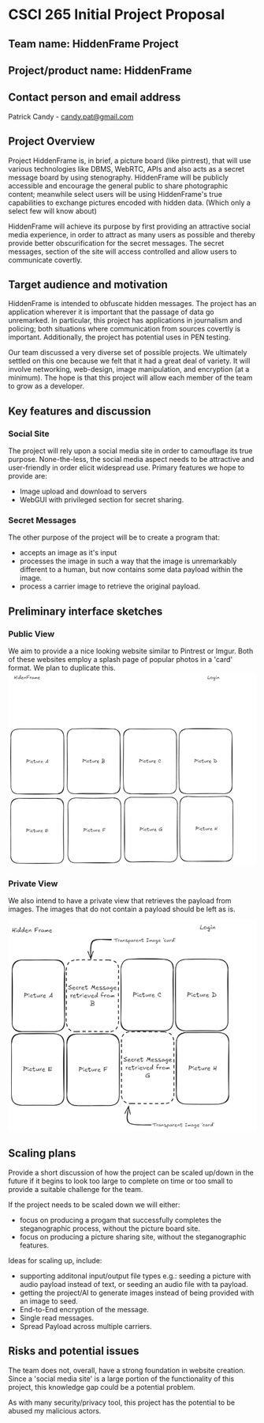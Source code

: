 
# CSCI 265 Initial Project Proposal

## Team name: HiddenFrame Project

## Project/product name: HiddenFrame

## Contact person and email address

Patrick Candy - candy.pat@gmail.com

## Project Overview

Project HiddenFrame is, in brief, a picture board (like pintrest), that will use various technologies like DBMS, WebRTC, APIs and also acts as a secret message board by using stenography. HiddenFrame will be publicly accessible and encourage the general public to share photographic content; meanwhile select users will be using HiddenFrame's true capabilities to exchange pictures encoded with hidden data. (Which only a select few will know about)

HiddenFrame will achieve its purpose by first providing an attractive social media experience, in order to attract as many users as possible and thereby provide better obscurification for the secret messages. The secret messages, section of the site will access controlled and allow users to communicate covertly.

## Target audience and motivation

HiddenFrame is intended to obfuscate hidden messages. The project has an application wherever it is important that the passage of data go unremarked. In particular, this project has applications in journalism and policing; both situations where communication from sources covertly is important. Additionally, the project has potential uses in PEN testing.

Our team discussed a very diverse set of possible projects. We ultimately settled on this one because we felt that it had a great deal of variety. It will involve networking, web-design, image manipulation, and encryption (at a minimum). The hope is that this project will allow each member of the team to grow as a developer. 

## Key features and discussion

### Social Site

The project will rely upon a social media site in order to camouflage its true purpose. None-the-less, the social media aspect needs to be attractive and user-friendly in order elicit widespread use. Primary features we hope to provide are:
- Image upload and download to servers
- WebGUI with privileged section for secret sharing. 

### Secret Messages

The other purpose of the project will be to create a program that: 
- accepts an image as it's input 
- processes the image in such a way that the image is unremarkably different to a human, but now contains some data payload within the image.
- process a carrier image to retrieve the original payload. 

## Preliminary interface sketches

### Public View
We aim to provide a a nice looking website similar to Pintrest or Imgur. Both of these websites employ a splash page of popular photos in a 'card' format. We plan to duplicate this.
![Public View](./resources/images/HiddenFrame%20Public%20View.png)

### Private View
We also intend to have a private view that retrieves the payload from images. The images that do not contain a payload should be left as is. 

![Private View](./resources/images/HiddenFrame%20Private%20View.png)

## Scaling plans

Provide a short discussion of how the project can be scaled up/down in the future if it begins to look too large to complete on time or too small to provide a suitable challenge for the team.

If the project needs to be scaled down we will either: 
- focus on producing a progam that successfully completes the steganographic process, without the picture board site.
- focus on producing a picture sharing site, without the steganographic features.

Ideas for scaling up, include: 
-  supporting additonal input/output file types e.g.: seeding a picture with audio payload instead of text, or seeding an audio file with ta payload. 
-  getting the project/AI to generate images instead of being provided with an image to seed.
-  End-to-End encryption of the message. 
-  Single read messages.
-  Spread Payload across multiple carriers. 


## Risks and potential issues

The team does not, overall, have a strong foundation in website creation. Since a 'social media site' is a large portion of the functionality of this project, this knowledge gap could be a potential problem. 

As with many security/privacy tool, this project has the potential to be abused my malicious actors. 
